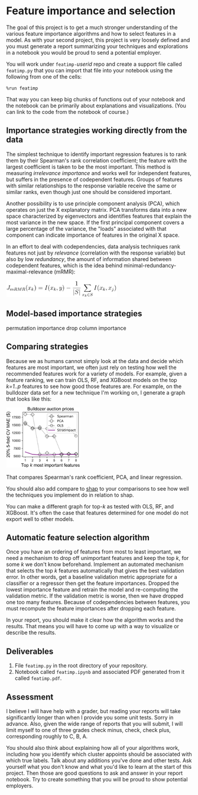 # Feature importance and selection

The goal of this project is to get a much stronger understanding of the various feature importance algorithms and how to select features in a model. As with your second project, this project is very loosely defined and you must generate a report summarizing your techniques and explorations in a notebook you would be proud to send a potential employer.

You will work under `featimp-`*userid* repo and create a support file called `featimp.py` that you can import that file into your notebook using the following from one of the cells:

```
%run featimp
```

That way you can keep big chunks of functions out of your notebook and the notebook can be primarily about explanations and visualizations. (You can link to the code from the notebook of course.)

## Importance strategies working directly from the data

The simplest technique to identify important regression features is to rank them by their Spearman's rank correlation coefficient; the feature with the largest coefficient is taken to be the most important. This method is measuring *irrelevance importance* and works well for independent features, but suffers in the presence of codependent features.   Groups of features with similar relationships to the response variable receive the same or similar ranks, even though just one should be considered important.

Another possibility is to use principle component analysis (PCA), which operates on just the X explanatory matrix. PCA transforms data into a new space characterized by eigenvectors and identifies features that explain the most variance in the new space. If the first principal component covers a large percentage of the variance, the "loads" associated with that component can indicate importance of features in the original X space.

In an effort to deal with codependencies, data analysis techniques rank features not just by *relevance* (correlation with the response variable) but also by low *redundancy*, the amount of information shared between codependent features, which is the idea behind minimal-redundancy-maximal-relevance (mRMR):

<img src="mRMR.png" width="300">
 
## Model-based importance strategies

 permutation importance
 drop column importance

## Comparing strategies

 Because we as humans cannot simply look at the data and decide which features are most important, we often just rely on testing how well the recommended features work for a variety of models. For example, given a feature ranking, we can train OLS, RF, and XGBoost models on the top *k=1..p* features to see how good those features are.  For example, on the bulldozer data set for a new technique I'm working on, I generate a graph that looks like this:
 
<img src="bulldozer-topk-spearman.png" width="200">

That compares Spearman's rank coefficient, PCA, and linear regression.

You should also add compare to [shap](https://github.com/slundberg/shap) to your comparisons to see how well the techniques you implement do in relation to shap.

You can make a different graph for top-*k* as tested with OLS, RF, and XGBoost. It's often the case that features determined for one model do not export well to other models.
 
## Automatic feature selection algorithm

Once you have an ordering of features from most to least important, we need a mechanism to drop off unimportant features and keep the top *k*, for some *k* we don't know beforehand. Implement an automated mechanism that selects the top *k* features automatically that gives the best validation error. In other words, get a baseline validation metric appropriate for a classifier or a regressor then get the feature importances. Dropped the lowest importance feature and retrain the model and re-computing the validation metric. If the validation metric is worse, then we have dropped one too many features. Because of codependencies between features, you must recompute the feature importances after dropping each feature.

In your report, you should make it clear how the algorithm works and the results. That means you will have to come up with a way to visualize or describe the results.

## Deliverables

1. File `featimp.py` in the root directory of your repository.
2. Notebook called `featimp.ipynb` and associated PDF generated from it called `featimp.pdf`.

## Assessment

I believe I will have help with a grader, but reading your reports will take significantly longer than when I provide you some unit tests. Sorry in advance. Also, given the wide range of reports that you will submit, I will limit myself to one of three grades check minus, check, check plus, corresponding roughly to C, B, A.

You should also think about explaining how all of your algorithms work, including how you identify which cluster appoints should be associated with which true labels. Talk about any additions you've done and other tests. Ask yourself what you don't know and what you'd like to learn at the start of this project. Then those are good questions to ask and answer in your report notebook. Try to create something that you will be proud to show potential employers.